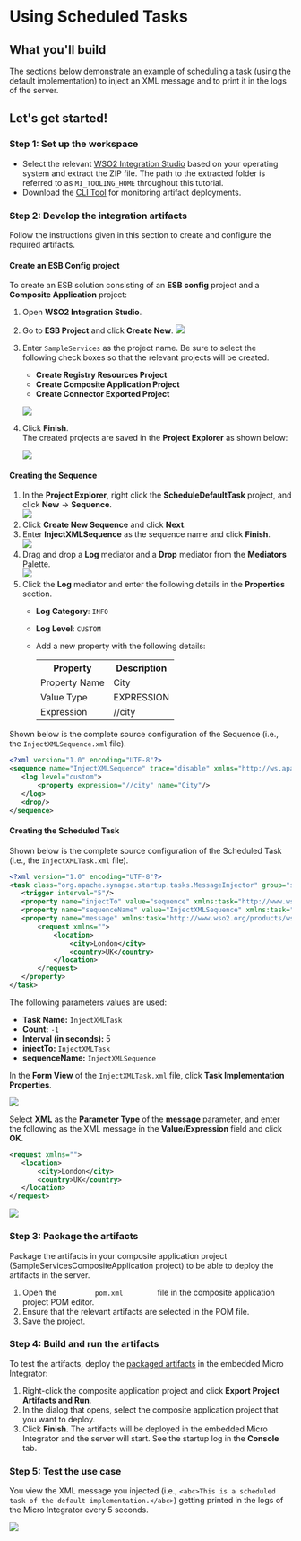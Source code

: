 # Using Scheduled Tasks

## What you'll build

The sections below demonstrate an example of scheduling a task (using the default implementation) to inject an XML message and to print it in the logs of the server.

## Let's get started!

### Step 1: Set up the workspace

-  Select the relevant [WSO2 Integration Studio](https://wso2.com/integration/tooling/) based on your operating system and extract the ZIP file.  The path to the extracted folder is referred to as `MI_TOOLING_HOME` throughout this tutorial.
-  Download the [CLI Tool](https://wso2.com/integration/micro-integrator/install/) for monitoring artifact deployments.

### Step 2: Develop the integration artifacts

Follow the instructions given in this section to create and configure the required artifacts.

#### Create an ESB Config project

To create an ESB solution consisting of an **ESB config** project and a **Composite Application** project:

1.  Open **WSO2 Integration Studio**.
2.  Go to **ESB Project** and click **Create New**.
    ![](/assets/img/tutorials/119132413/119132414.png)

3.  Enter `SampleServices` as the project name. Be sure to select the following check boxes so that the relevant
    projects will be created.
    -   **Create Registry Resources Project**
    -   **Create Composite Application Project**
    -   **Create Connector Exported Project**

    ![](/assets/img/tutorials/119132413/esb-solution-dialog.png)

4.  Click **Finish**.  
    The created projects are saved in the **Project Explorer** as shown below:

    ![](/assets/img/tutorials/119132413/project-explorer-simple-service.png)

#### Creating the Sequence

1.  In the **Project Explorer**, right click the **ScheduleDefaultTask** project, and click **New** → **Sequence**.  
    ![](/assets/img/tutorials/scheduled-tasks/119130430/119130439.png)
2.  Click **Create New Sequence** and click **Next**.
3.  Enter **InjectXMLSequence** as the sequence name and click **Finish**.  
    ![](/assets/img/tutorials/scheduled-tasks/119130430/119130438.png)  
4.  Drag and drop a **Log** mediator and a **Drop** mediator from the **Mediators** Palette.  
    ![](/assets/img/tutorials/scheduled-tasks/119130430/119130437.png) 
5.  Click the **Log** mediator and enter the following details in the **Properties** section.  
    -  **Log Category**: `INFO`
    -  **Log Level**: `CUSTOM`
    - Add a new property with the following details:
      
      <table>
         <tr>
            <th>Property</th>
            <th>Description</th>
         </tr>
         <tr>
            <td>Property Name</td>
            <td>City</td>
         </tr> 
         <tr>
            <td>Value Type</td>
            <td>EXPRESSION</td>
         </tr> 
         <tr>
            <td>Expression</td>
            <td>//city</td>
         </tr> 
      </table>
    
Shown below is the complete source configuration of the Sequence (i.e., the `InjectXMLSequence.xml` file).

```xml
<?xml version="1.0" encoding="UTF-8"?>
<sequence name="InjectXMLSequence" trace="disable" xmlns="http://ws.apache.org/ns/synapse">
   <log level="custom">
       <property expression="//city" name="City"/>
   </log>
   <drop/>
</sequence>
```
#### Creating the Scheduled Task

Shown below is the complete source configuration of the Scheduled Task (i.e., the `InjectXMLTask.xml` file).

```xml
<?xml version="1.0" encoding="UTF-8"?>
<task class="org.apache.synapse.startup.tasks.MessageInjector" group="synapse.simple.quartz" name="InjectXMLTask" xmlns="http://ws.apache.org/ns/synapse">
   <trigger interval="5"/>
   <property name="injectTo" value="sequence" xmlns:task="http://www.wso2.org/products/wso2commons/tasks"/>
   <property name="sequenceName" value="InjectXMLSequence" xmlns:task="http://www.wso2.org/products/wso2commons/tasks"/>
   <property name="message" xmlns:task="http://www.wso2.org/products/wso2commons/tasks">
       <request xmlns="">
           <location>
               <city>London</city>
               <country>UK</country>
           </location>
       </request>
   </property>
</task>
``` 
The following parameters values are used:

-   **Task Name:** `InjectXMLTask`
-   **Count:** `-1`
-   **Interval (in seconds):** 5
-   **injectTo:** `InjectXMLTask`
-   **sequenceName:** `InjectXMLSequence`

In the **Form View** of the `InjectXMLTask.xml` file, click **Task Implementation Properties**.  
    
![](/assets/img/tutorials/scheduled-tasks/119130430/119130433.png)

Select **XML** as the **Parameter Type** of the **message** parameter, and enter the following as the XML message in the **Value/Expression** field and click **OK**. 

```xml
<request xmlns="">
   <location>
       <city>London</city>
       <country>UK</country>
   </location>
</request>
``` 

![](/assets/img/tutorials/scheduled-tasks/119130430/119130451.png)

### Step 3: Package the artifacts

Package the artifacts in your composite application project (SampleServicesCompositeApplication project) to be able to deploy the artifacts in the server.

1.  Open the `          pom.xml         ` file in the composite application project POM editor.
2.  Ensure that the relevant artifacts are selected in the POM file.
3.  Save the project.

### Step 4: Build and run the artifacts

To test the artifacts, deploy the [packaged artifacts](#step-3-package-the-artifacts) in the embedded Micro Integrator:

1.  Right-click the composite application project and click **Export Project Artifacts and Run**.
2.  In the dialog that opens, select the composite application project that you want to deploy.  
4.  Click **Finish**. The artifacts will be deployed in the embedded Micro Integrator and the server will start. See the startup log in the **Console** tab.

### Step 5: Test the use case

You view the XML message you injected (i.e., `<abc>This is a scheduled task of the default implementation.</abc>`) getting printed in the logs of the Micro Integrator every 5 seconds.

![](/assets/img/tutorials/scheduled-tasks/119130430/119130443.png)